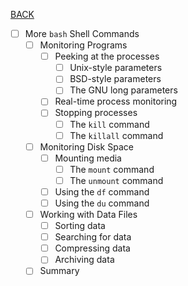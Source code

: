 [BACK](./part_01.md)
- [ ] More `bash` Shell Commands
  - [ ] Monitoring Programs
    - [ ] Peeking at the processes
      - [ ] Unix-style parameters
      - [ ] BSD-style parameters
      - [ ] The GNU long parameters
    - [ ] Real-time process monitoring
    - [ ] Stopping processes
      - [ ] The `kill` command
      - [ ] The `killall` command
  - [ ] Monitoring Disk Space
    - [ ] Mounting media
      - [ ] The `mount` command
      - [ ] The `unmount` command
    - [ ] Using the `df` command
    - [ ] Using the `du` command
  - [ ] Working with Data Files
    - [ ] Sorting data
    - [ ] Searching for data
    - [ ] Compressing data
    - [ ] Archiving data
  - [ ] Summary
